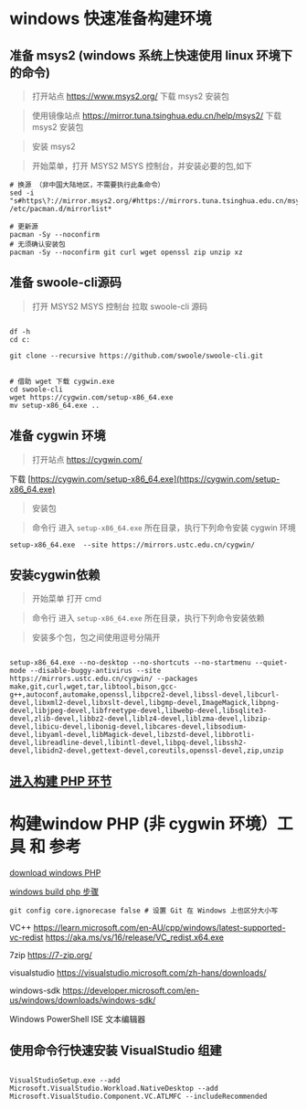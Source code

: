 # windows 快速准备构建环境

## 准备 msys2 (windows 系统上快速使用 linux 环境下的命令)

> 打开站点 https://www.msys2.org/ 下载 msys2 安装包

> 使用镜像站点 https://mirror.tuna.tsinghua.edu.cn/help/msys2/  下载 msys2 安装包

> 安装 msys2

> 开始菜单，打开 MSYS2 MSYS 控制台，并安装必要的包,如下

```shell
# 换源 （非中国大陆地区，不需要执行此条命令）
sed -i "s#https\?://mirror.msys2.org/#https://mirrors.tuna.tsinghua.edu.cn/msys2/#g" /etc/pacman.d/mirrorlist*

# 更新源
pacman -Sy --noconfirm
# 无须确认安装包
pacman -Sy --noconfirm git curl wget openssl zip unzip xz

```

## 准备 swoole-cli源码

> 打开 MSYS2 MSYS 控制台 拉取 swoole-cli 源码

```shell

df -h
cd c:

git clone --recursive https://github.com/swoole/swoole-cli.git


# 借助 wget 下载 cygwin.exe
cd swoole-cli
wget https://cygwin.com/setup-x86_64.exe
mv setup-x86_64.exe ..

```

## 准备 cygwin 环境

> 打开站点 https://cygwin.com/

>
下载 [https://cygwin.com/setup-x86_64.exe](https://cygwin.com/setup-x86_64.exe)

> 安装包

> 命令行 进入 `setup-x86_64.exe` 所在目录，执行下列命令安装 cygwin 环境

```shell
setup-x86_64.exe  --site https://mirrors.ustc.edu.cn/cygwin/

```

## 安装cygwin依赖

> 开始菜单 打开 cmd

> 命令行 进入 `setup-x86_64.exe` 所在目录，执行下列命令安装依赖

> 安装多个包，包之间使用逗号分隔开

```shell

setup-x86_64.exe --no-desktop --no-shortcuts --no-startmenu --quiet-mode --disable-buggy-antivirus --site https://mirrors.ustc.edu.cn/cygwin/ --packages make,git,curl,wget,tar,libtool,bison,gcc-g++,autoconf,automake,openssl,libpcre2-devel,libssl-devel,libcurl-devel,libxml2-devel,libxslt-devel,libgmp-devel,ImageMagick,libpng-devel,libjpeg-devel,libfreetype-devel,libwebp-devel,libsqlite3-devel,zlib-devel,libbz2-devel,liblz4-devel,liblzma-devel,libzip-devel,libicu-devel,libonig-devel,libcares-devel,libsodium-devel,libyaml-devel,libMagick-devel,libzstd-devel,libbrotli-devel,libreadline-devel,libintl-devel,libpq-devel,libssh2-devel,libidn2-devel,gettext-devel,coreutils,openssl-devel,zip,unzip

```

## [进入构建 PHP 环节](../../../docs/Cygwin.md#构建)


# 构建window  PHP (非 cygwin 环境）工具 和 参考

[ download windows PHP ](https://windows.php.net/download#php-8.2)

[windows build php 步骤](https://wiki.php.net/internals/windows/stepbystepbuild)

```shell
git config core.ignorecase false # 设置 Git 在 Windows 上也区分大小写
```

VC++
https://learn.microsoft.com/en-AU/cpp/windows/latest-supported-vc-redist
https://aka.ms/vs/16/release/VC_redist.x64.exe

7zip
https://7-zip.org/

visualstudio
https://visualstudio.microsoft.com/zh-hans/downloads/

windows-sdk
https://developer.microsoft.com/en-us/windows/downloads/windows-sdk/

Windows PowerShell ISE 文本编辑器

## 使用命令行快速安装 VisualStudio 组建
```shell

VisualStudioSetup.exe --add Microsoft.VisualStudio.Workload.NativeDesktop --add Microsoft.VisualStudio.Component.VC.ATLMFC --includeRecommended

```
